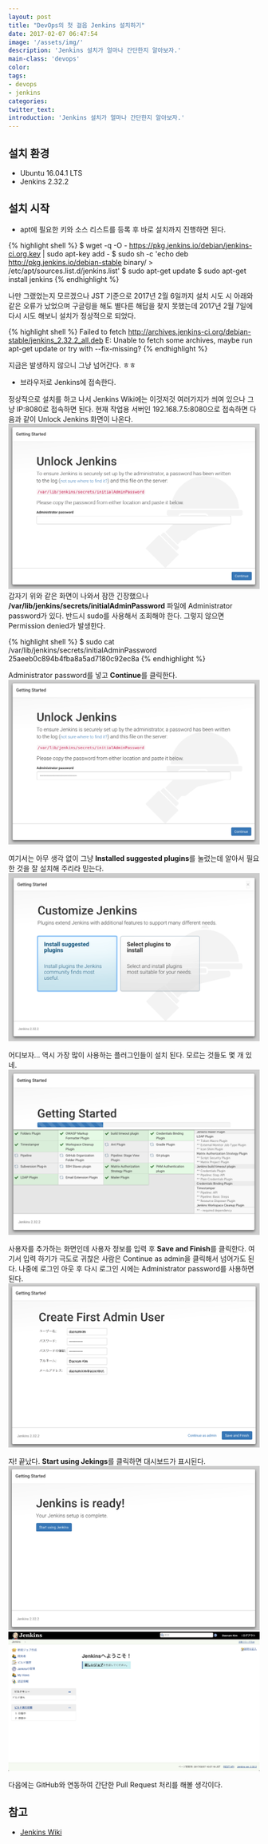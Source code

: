 ```yaml
---
layout: post
title: "DevOps의 첫 걸음 Jenkins 설치하기"
date: 2017-02-07 06:47:54
image: '/assets/img/'
description: 'Jenkins 설치가 얼마나 간단한지 알아보자.'
main-class: 'devops'
color:
tags:
- devops
- jenkins
categories:
twitter_text:
introduction: 'Jenkins 설치가 얼마나 간단한지 알아보자.'
---
```


## 설치 환경
- Ubuntu 16.04.1 LTS
- Jenkins 2.32.2

## 설치 시작
- apt에 필요한 키와 소스 리스트를 등록 후 바로 설치까지 진행하면 된다.

{% highlight shell %}
$ wget -q -O - https://pkg.jenkins.io/debian/jenkins-ci.org.key | sudo apt-key add -
$ sudo sh -c 'echo deb http://pkg.jenkins.io/debian-stable binary/ > /etc/apt/sources.list.d/jenkins.list'
$ sudo apt-get update
$ sudo apt-get install jenkins
{% endhighlight %}

나만 그랬었는지 모르겠으나 JST 기준으로 2017년 2월 6일까지 설치 시도 시 아래와 같은 오류가 났었으며 구글링을 해도 별다른 해답을 찾지 못했는데 2017년 2월 7일에 다시 시도 해보니 설치가 정상적으로 되었다.

{% highlight shell %}
Failed to fetch http://archives.jenkins-ci.org/debian-stable/jenkins_2.32.2_all.deb
E: Unable to fetch some archives, maybe run apt-get update or try with --fix-missing?
{% endhighlight %}

지금은 발생하지 않으니 그냥 넘어간다. ㅎㅎ

- 브라우저로 Jenkins에 접속한다.

정상적으로 설치를 하고 나서 Jenkins Wiki에는 이것저것 여러가지가 씌여 있으나 그냥 IP:8080로 접속하면 된다.
현재 작업용 서버인 192.168.7.5:8080으로 접속하면 다음과 같이 Unlock Jenkins 화면이 나온다.
![Unlock Jenkins](/assets/img/devops의-첫-걸음-jenkins-설치하기/unlock-jenkins-1.png)
갑자기 위와 같은 화면이 나와서 잠깐 긴장했으나 **/var/lib/jenkins/secrets/initialAdminPassword** 파일에 Administrator password가 있다. 반드시 sudo를 사용해서 조회해야 한다. 그렇지 않으면 Permission denied가 발생한다.

{% highlight shell %}
$ sudo cat /var/lib/jenkins/secrets/initialAdminPassword
25aeeb0c894b4fba8a5ad7180c92ec8a
{% endhighlight %}

Administrator password를 넣고 **Continue**를 클릭한다.
![Unlock Jenkins](/assets/img/devops의-첫-걸음-jenkins-설치하기/unlock-jenkins-2.png)

여기서는 아무 생각 없이 그냥 **Installed suggested plugins**를 눌렀는데 알아서 필요한 것을 잘 설치해 주리라 믿는다.
![Customize Jenkins](/assets/img/devops의-첫-걸음-jenkins-설치하기/customize-jenkins.png)

어디보자... 역시 가장 많이 사용하는 플러그인들이 설치 된다. 모르는 것들도 몇 개 있네.
![Install Plugins](/assets/img/devops의-첫-걸음-jenkins-설치하기/install-plugins.png)

사용자를 추가하는 화면인데 사용자 정보를 입력 후 **Save and Finish**를 클릭한다. 여기서 입력 하기가 극도로 귀찮은 사람은 Continue as admin을 클릭해서 넘어가도 된다. 나중에 로그인 아웃 후 다시 로그인 시에는 Administrator password를 사용하면 된다.
![Create User](/assets/img/devops의-첫-걸음-jenkins-설치하기/create-user.png)

자! 끝났다. **Start using Jekings**를 클릭하면 대시보드가 표시된다.
![Jenkins Is Ready](/assets/img/devops의-첫-걸음-jenkins-설치하기/jenkins-is-ready.png)
![Jenkins Dashboard](/assets/img/devops의-첫-걸음-jenkins-설치하기/jenkins-dashboard.png)

다음에는 GitHub와 연동하여 간단한 Pull Request 처리를 해볼 생각이다.

## 참고
- [Jenkins Wiki](https://wiki.jenkins-ci.org/display/JENKINS/Installing+Jenkins+on+Ubuntu)